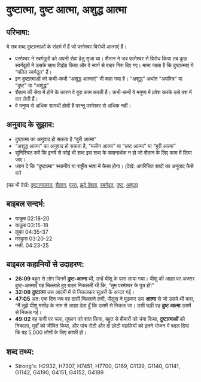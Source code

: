 # दुष्टात्मा, दुष्ट आत्मा, अशुद्ध आत्मा #

## परिभाषा: ##

ये सब शब्द दुष्टात्माओं के संदर्भ में हैं जो परमेश्वर विरोधी आत्माएं हैं।

* परमेश्वर ने स्वर्गदूतों को अपनी सेवा हेतु सृजा था। शैतान ने जब परमेश्वर से विरोध किया तब कुछ स्वर्गदूतों ने उसके साथ विद्रोह किया और वे स्वर्ग से बाहर गिरा दिए गए। माना जाता है कि दुष्टात्माएं ये “पतित स्वर्गदूत” हैं।
* इन दुष्टात्माओं को कभी-कभी “अशुद्ध आत्माएं” भी कहा गया है। “अशुद्ध” अर्थात “अपवित्र” या “दुष्ट” या “अशुद्ध”
* शैतान की सेवा में होने के कारण वे बुरा काम करती हैं। कभी-कभी वे मनुष्य में प्रवेश करके उसे वश में कर लेती हैं।
* वे मनुष्य से अधिक सामर्थी होती हैं परन्तु परमेश्वर से अधिक नहीं।

## अनुवाद के सुझाव: ##

* दुष्टात्मा का अनुवाद हो सकता है “बुरी आत्मा”
* “अशुद्ध आत्मा” का अनुवाद हो सकता है, “मलीन आत्मा” या “भ्रष्ट आत्मा” या “बुरी आत्मा”
* सुनिश्चित करें कि इनमें से कोई भी शब्द इस शब्द के समानार्थक न हो जो शैतान के लिए काम में लिया जाए।
* ध्यान दे कि “दुष्टात्मा” स्थानीय या राष्ट्रीय भाषा में कैसा होगा। (देखें: अपरिचित शब्दों का अनुवाद कैसे करे

(यह भी देखें: [दुष्टात्माग्रस्त](../demonpossessed.md), [शैतान](../satan.md), [मूरत](../idol.md), [झूठे देवता](../falsegod.md), [स्वर्गदूत](../angel.md), [दुष्ट](../evil.md), [अशुद्ध](../unclean.md))

## बाइबल सन्दर्भ: ##

* याकूब 02:18-20
* याकूब 03:15-18
* लूका 04:35-37
* मरकुस 03:20-22
* मत्ती. 04:23-25

## बाइबल कहानियों से उदाहरण: ##

* __26:09__ बहुत से लोग जिनमें __दुष्ट-आत्मा__ थी, उन्हें यीशु के पास लाया गया। यीशु की आज्ञा पर अक्सर दुष्ट-आत्माएँ यह चिल्लाते हुए बाहर निकलती थी कि, “तुम परमेश्वर के पुत्र हों!”
* __32:08__ __दुष्टात्मा__ उस आदमी में से निकलकर सूअरों के अन्दर गई।
* __47:05__ अत: एक दिन जब वह दासी चिल्लाने लगी, पौलुस ने मुड़कर उस __आत्मा__ से जो उसमे थी कहा, “मैं तुझे यीशु मसीह के नाम से आज्ञा देता हूँ कि उसमें से निकल जा। उसी घड़ी वह __दुष्ट आत्मा__ उसमें से निकल गई।
* __49:02__ वह पानी पर चला, तूफान को शांत किया, बहुत से बीमारों को चंगा किया, __दुष्टात्माओं__ को निकाला, मुर्दों को जीवित किया, और पांच रोटी और दो छोटी मछलियों को इतने भोजन में बदल दिया कि वह 5,000 लोगों के लिए काफी हो।

## शब्द तथ्य: ##

* Strong's: H2932, H7307, H7451, H7700, G169, G1139, G1140, G1141, G1142, G4190, G4151, G4152, G4189
